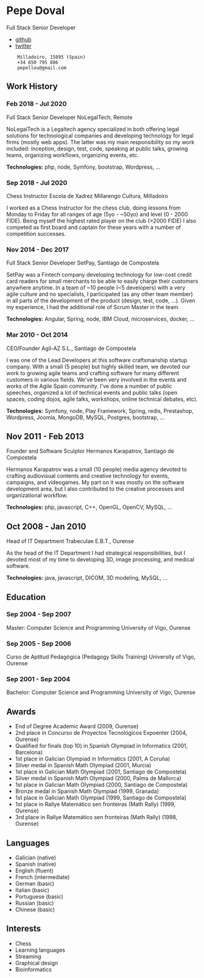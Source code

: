 # Pepe Doval

Full Stack Senior Developer

 - [github](https://github.com/pepellou)
 - [twitter](https://twitter.com/pepellou)

```
    Milladoiro, 15895 (Spain)
    +34 650 795 886
    pepellou@gmail.com
```


## Work History

### Feb 2018 - Jul 2020

Full Stack Senior Developer
NoLegalTech, Remote

NoLegalTech is a Legaltech agency specialized in both offering legal solutions for 
technological companies and developing technology for legal firms (mostly web apps).
The latter was my main responsibility so my work included: inception, design, test,
code, speaking at public talks, growing teams, organizing workflows, organizing events, etc.

**Technologies:** php, node, Symfony, bootstrap, Wordpress, ...


### Sep 2018 - Jul 2020

Chess Instructor
Escola de Xadrez Millarengo Cultura, Milladoiro

I worked as a Chess Instructor for the chess club, doing lessons from Monday to Friday
for all ranges of age (5yo - ~50yo) and level (0 - 2000 FIDE). Being myself the highest
rated player on the club (>2000 FIDE) I also competed as first board and captain for these
years with a number of competition successes.


### Nov 2014 - Dec 2017

Full Stack Senior Developer
SetPay, Santiago de Compostela

SetPay was a Fintech company developing technology for low-cost credit card readers
for small merchants to be able to easily charge their customers anywhere anytime.
In a team of ~10 people (~5 developers) with a very agile culture and no specialists,
I participated (as any other team member) in all parts of the development of the
product (design, test, code, ...). Given my experience, I had the additional role of
Scrum Master in the team.

**Technologies:** Angular, Spring, node, IBM Cloud, microservices, docker, ...


### Mar 2010 - Oct 2014

CEO/Founder
Agil-AZ S.L., Santiago de Compostela

I was one of the Lead Developers at this software craftsmanship startup company.
With a small (5 people) but highly skilled team, we devoted our work to growing
agile teams and crafting software for many different customers in various fields.
We've been very involved in the events and works of the Agile Spain community.
I've done a number of public speeches, organized a lot of technical events and
public talks (open spaces, coding dojos, agile talks, workshops, online technical
debates, etc).

**Technologies:** Symfony, node, Play Framework, Spring, redis, Prestashop, Wordpress,
Joomla, MongoDB, MySQL, Postgres, bootstrap, ...


## Nov 2011 - Feb 2013

Founder and Software Sculptor
Hermanos Karapatrov, Santiago de Compostela

Hermanos Karapatrov was a small (10 people) media agency devoted to crafting
audiovisual contents and creative technology for events, campaigns, and 
videogames. My part on it was mostly on the software development area, but I
also contributed to the creative processes and organizational workflow.

**Technologies:** php, javascript, C++, OpenGL, OpenCV, MySQL, ...


## Oct 2008 - Jan 2010

Head of IT Department
Trabeculae E.B.T., Ourense

As the head of the IT Department I had strategical responsibilities, but I devoted
most of my time to developing 3D, image processing, and medical software.

**Technologies:** java, javascript, DICOM, 3D modeling, MySQL, ...


## Education

### Sep 2004 - Sep 2007

Master: Computer Science and Programming
University of Vigo, Ourense

### Sep 2005 - Sep 2006

Curso de Aptitud Pedagógica (Pedagogy Skills Training)
University of Vigo, Ourense

### Sep 2001 - Sep 2004

Bachelor: Computer Science and Programming
University of Vigo, Ourense


## Awards

 - End of Degree Academic Award (2009, Ourense)
 - 2nd place in Concurso de Proyectos Tecnológicos Expoenter (2004, Ourense)
 - Qualified for finals (top 10) in Spanish Olympiad in Informatics (2001, Barcelona)
 - 1st place in Galician Olympiad in Informatics (2001, A Coruña)
 - Silver medal in Spanish Math Olympiad (2001, Murcia)
 - 1st place in Galician Math Olympiad (2001, Santiago de Compostela)
 - Silver medal in Spanish Math Olympiad (2000, Palma de Mallorca)
 - 1st place in Galician Math Olympiad (2000, Santiago de Compostela)
 - Bronze medal in Spanish Math Olympiad (1999, Granada)
 - 1st place in Galician Math Olympiad (1999, Santiago de Compostela)
 - 1st place in Rallye Matemático sen fronteiras (Math Rally) (1999, Ourense)
 - 3rd place in Rallye Matemático sen fronteiras (Math Rally) (1998, Ourense)


## Languages

 - Galician (native)
 - Spanish (native)
 - English (fluent)
 - French (intermediate)
 - German (basic)
 - Italian (basic)
 - Portuguese (basic)
 - Russian (basic)
 - Chinese (basic)


## Interests

 - Chess
 - Learning languages
 - Streaming
 - Graphical design
 - Bioinformatics
